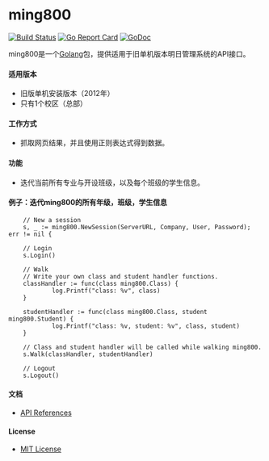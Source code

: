 # ming800

[![Build Status](https://travis-ci.org/northbright/ming800.svg?branch=master)](https://travis-ci.org/northbright/ming800)
[![Go Report Card](https://goreportcard.com/badge/github.com/northbright/ming800)](https://goreportcard.com/report/github.com/northbright/ming800)
[![GoDoc](https://godoc.org/github.com/northbright/ming800?status.svg)](https://godoc.org/github.com/northbright/ming800)

ming800是一个[Golang](https://golang.org)包，提供适用于旧单机版本明日管理系统的API接口。

#### 适用版本
* 旧版单机安装版本（2012年）
* 只有1个校区（总部）

#### 工作方式
* 抓取网页结果，并且使用正则表达式得到数据。

#### 功能
* 迭代当前所有专业与开设班级，以及每个班级的学生信息。

#### 例子：迭代ming800的所有年级，班级，学生信息

        // New a session
        s, _ := ming800.NewSession(ServerURL, Company, User, Password); err != nil {

        // Login
        s.Login()

        // Walk
        // Write your own class and student handler functions.
        classHandler := func(class ming800.Class) {
                log.Printf("class: %v", class)
        }

        studentHandler := func(class ming800.Class, student ming800.Student) {
                log.Printf("class: %v, student: %v", class, student)
        }

        // Class and student handler will be called while walking ming800.
        s.Walk(classHandler, studentHandler)

        // Logout
        s.Logout()

#### 文档
* [API References](https://godoc.org/github.com/northbright/ming800)

#### License
* [MIT License](LICENSE)
